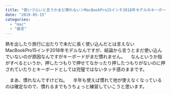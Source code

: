 ```yaml
---
title: "使いづらいと言うかまだ慣れない＞MacBookPro15インチ2018年モデルのキーボード"
date: "2019-05-15"
categories: 
  - "mac"
  - "戯言"
---
```


熱を出したり旅行に出たりで未だに長く使い込んだとは言えないMacBookPro15インチ2018年モデルなんですが、結論から言うとまだ使い込んでいないのが原因なんですがキーボードがまだ慣れません。 　なんというか指がすべるというか、押したつもりで押せてなかったり押したつもりがないのに押されていたりとキーボードとしては完璧ではないタッチ感のままです。

　まあ、慣れなんですけどね。 　半年も使えば慣れて他が使えなくなっているのは確定なので、慣れるまでもうちょっと練習していこうと思います。
